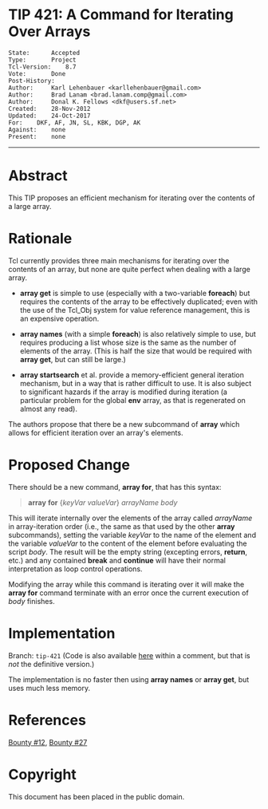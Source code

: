 # TIP 421: A Command for Iterating Over Arrays
	State:		Accepted
	Type:		Project
	Tcl-Version:	8.7
	Vote:		Done
	Post-History:
	Author:		Karl Lehenbauer <karllehenbauer@gmail.com>
	Author:		Brad Lanam <brad.lanam.comp@gmail.com>
	Author:		Donal K. Fellows <dkf@users.sf.net>
	Created:	28-Nov-2012
	Updated:	24-Oct-2017
	For:	DKF, AF, JN, SL, KBK, DGP, AK
	Against:	none
	Present:	none
-----

# Abstract

This TIP proposes an efficient mechanism for iterating over the contents of a
large array.

# Rationale

Tcl currently provides three main mechanisms for iterating over the contents
of an array, but none are quite perfect when dealing with a large array.

 * **array get** is simple to use \(especially with a two-variable
   **foreach**\) but requires the contents of the array to be effectively
   duplicated; even with the use of the Tcl\_Obj system for value reference
   management, this is an expensive operation.

 * **array names** \(with a simple **foreach**\) is also relatively simple
   to use, but requires producing a list whose size is the same as the number
   of elements of the array. \(This is half the size that would be required
   with **array get**, but can still be large.\)

 * **array startsearch** et al. provide a memory-efficient general iteration
   mechanism, but in a way that is rather difficult to use. It is also subject
   to significant hazards if the array is modified during iteration \(a
   particular problem for the global **env** array, as that is regenerated
   on almost any read\).

The authors propose that there be a new subcommand of **array** which allows
for efficient iteration over an array's elements.

# Proposed Change

There should be a new command, **array for**, that has this syntax:

 > **array** **for** \{_keyVar_ _valueVar_\} _arrayName_ _body_

This will iterate internally over the elements of the array called
_arrayName_ in array-iteration order \(i.e., the same as that used by the
other **array** subcommands\), setting the variable _keyVar_ to the name of
the element and the variable _valueVar_ to the content of the element before
evaluating the script _body_. The result will be the empty string \(excepting
errors, **return**, etc.\) and any contained **break** and **continue**
will have their normal interpretation as loop control operations.

Modifying the array while this command is iterating over it will make the
**array for** command terminate with an error once the current execution of
_body_ finishes.

# Implementation

Branch: `tip-421` (Code is also available
[here](https://github.com/flightaware/Tcl-bounties/issues/12) within a
comment, but that is _not_ the definitive version.)

The implementation is no faster then using **array names** or
**array get**, but uses much less memory.

# References

[Bounty #12](https://github.com/flightaware/Tcl-bounties/issues/12),
[Bounty #27](https://github.com/flightaware/Tcl-bounties/issues/27)

# Copyright

This document has been placed in the public domain.

